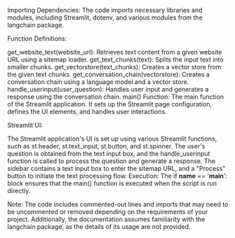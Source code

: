 Importing Dependencies: The code imports necessary libraries and modules, including Streamlit, dotenv, and various modules from the langchain package.

Function Definitions:

get_website_text(website_url): Retrieves text content from a given website URL using a sitemap loader.
get_text_chunks(text): Splits the input text into smaller chunks.
get_vectorstore(text_chunks): Creates a vector store from the given text chunks.
get_conversation_chain(vectorstore): Creates a conversation chain using a language model and a vector store.
handle_userinput(user_question): Handles user input and generates a response using the conversation chain.
main() Function: The main function of the Streamlit application. It sets up the Streamlit page configuration, defines the UI elements, and handles user interactions.

Streamlit UI:

The Streamlit application's UI is set up using various Streamlit functions, such as st.header, st.text_input, st.button, and st.spinner.
The user's question is obtained from the text input box, and the handle_userinput function is called to process the question and generate a response.
The sidebar contains a text input box to enter the sitemap URL, and a "Process" button to initiate the text processing flow.
Execution: The if __name__ == '__main__': block ensures that the main() function is executed when the script is run directly.

Note: The code includes commented-out lines and imports that may need to be uncommented or removed depending on the requirements of your project. Additionally, the documentation assumes familiarity with the langchain package, as the details of its usage are not provided.
